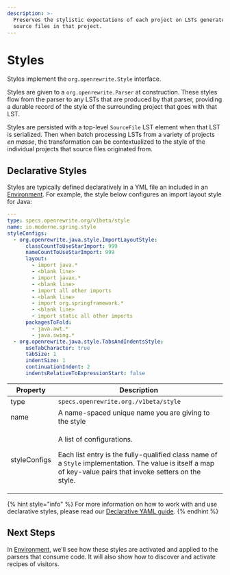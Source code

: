 ```yaml
---
description: >-
  Preserves the stylistic expectations of each project on LSTs generated from
  source files in that project.
---
```


# Styles

Styles implement the `org.openrewrite.Style` interface.

Styles are given to a `org.openrewrite.Parser` at construction. These styles flow from the parser to any LSTs that are produced by that parser, providing a durable record of the style of the surrounding project that goes with that LST.

Styles are persisted with a top-level `SourceFile` LST element when that LST is serialized. Then when batch processing LSTs from a variety of projects _en masse_, the transformation can be contextualized to the style of the individual projects that source files originated from.

## Declarative Styles

Styles are typically defined declaratively in a YML file an included in an [Environment](environment.md). For example, the style below configures an import layout style for Java:

```yaml
---
type: specs.openrewrite.org/v1beta/style
name: io.moderne.spring.style
styleConfigs:
  - org.openrewrite.java.style.ImportLayoutStyle:
      classCountToUseStarImport: 999
      nameCountToUseStarImport: 999
      layout:
        - import java.*
        - <blank line>
        - import javax.*
        - <blank line>
        - import all other imports
        - <blank line>
        - import org.springframework.*
        - <blank line>
        - import static all other imports
      packagesToFold:
        - java.awt.*
        - java.swing.*
  - org.openrewrite.java.style.TabsAndIndentsStyle:
      useTabCharacter: true
      tabSize: 1
      indentSize: 1
      continuationIndent: 2
      indentsRelativeToExpressionStart: false
```

| Property     | Description                                                                                                                                                                                                     |
| ------------ | --------------------------------------------------------------------------------------------------------------------------------------------------------------------------------------------------------------- |
| type         | `specs.openrewrite.org./v1beta/style`                                                                                                                                                                           |
| name         | A name-spaced unique name you are giving to the style                                                                                                                                                           |
| styleConfigs | <p>A list of configurations.</p><p>Each list entry is the fully-qualified class name of a <code>Style</code> implementation. The value is itself a map of key-value pairs that invoke setters on the style.</p> |

{% hint style="info" %}
For more information on how to work with and use declarative styles, please read our [Declarative YAML guide](/reference/yaml-format-reference.md#styles).
{% endhint %}

## Next Steps

In [Environment](environment.md), we'll see how these styles are activated and applied to the parsers that consume code. It will also show how to discover and activate recipes of visitors.

